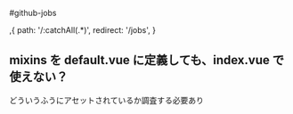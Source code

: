 #github-jobs

,{
path: '/:catchAll(.\*)',
redirect: '/jobs',
}

## mixins を default.vue に定義しても、index.vue で使えない？

どういうふうにアセットされているか調査する必要あり
